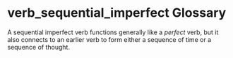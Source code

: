 # verb_sequential_imperfect Glossary
A sequential imperfect verb functions generally like a *perfect* verb, but it also connects to an earlier verb to form either a sequence of time or a sequence of thought.
